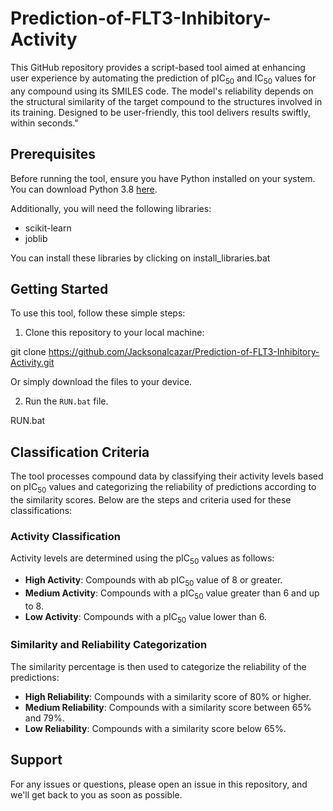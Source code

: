 # Prediction-of-FLT3-Inhibitory-Activity
This GitHub repository provides a script-based tool aimed at enhancing user experience by automating the prediction of pIC<sub>50</sub> and IC<sub>50</sub> values for any compound using its SMILES code. The model's reliability depends on the structural similarity of the target compound to the structures involved in its training. Designed to be user-friendly, this tool delivers results swiftly, within seconds."

## Prerequisites

Before running the tool, ensure you have Python installed on your system. You can download Python 3.8 [here](https://repo.anaconda.com/miniconda/Miniconda3-py38_4.8.3-Windows-x86_64.exe).

Additionally, you will need the following libraries:
- scikit-learn
- joblib

You can install these libraries by clicking on install_libraries.bat

## Getting Started

To use this tool, follow these simple steps:

1. Clone this repository to your local machine:

git clone https://github.com/Jacksonalcazar/Prediction-of-FLT3-Inhibitory-Activity.git

Or simply download the files to your device.

2. Run the `RUN.bat` file.

RUN.bat

## Classification Criteria

The tool processes compound data by classifying their activity levels based on pIC<sub>50</sub> values and categorizing the reliability of predictions according to the similarity scores. Below are the steps and criteria used for these classifications:

### Activity Classification

Activity levels are determined using the pIC<sub>50</sub> values as follows:

- **High Activity**: Compounds with ab pIC<sub>50</sub> value of 8 or greater.
- **Medium Activity**: Compounds with a pIC<sub>50</sub> value greater than 6 and up to 8.
- **Low Activity**: Compounds with a pIC<sub>50</sub> value lower than 6.

### Similarity and Reliability Categorization

The similarity percentage is then used to categorize the reliability of the predictions:

- **High Reliability**: Compounds with a similarity score of 80% or higher.
- **Medium Reliability**: Compounds with a similarity score between 65% and 79%.
- **Low Reliability**: Compounds with a similarity score below 65%.

## Support

For any issues or questions, please open an issue in this repository, and we'll get back to you as soon as possible.
